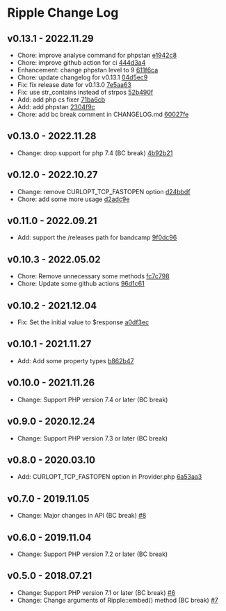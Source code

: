 # Ripple Change Log

## v0.13.1 - 2022.11.29

- Chore: improve analyse command for phpstan [e1942c8](https://github.com/jamband/ripple/commit/e1942c8ae6c0c2df342125b0859162026ec30957)
- Chore: improve github action for ci [444d3a4](https://github.com/jamband/ripple/commit/444d3a4828b36e29cc31bfc20abe8081a18b4add)
- Enhancement: change phpstan level to 9 [611f6ca](https://github.com/jamband/ripple/commit/611f6caed8047b7572f29fb539ea1492c37f3a60)
- Chore: update changelog for v0.13.1 [04d5ec9](https://github.com/jamband/ripple/commit/04d5ec9670f99465e3742f5f96e71001d57581ef)
- Fix: fix release date for v0.13.0 [7e5aa63](https://github.com/jamband/ripple/commit/7e5aa63cceeec9d00cfe7d9f394da2d40fd6c1de)
- Fix: use str_contains instead of strpos [52b490f](https://github.com/jamband/ripple/commit/52b490f9ea58520430fa55dd55d64e9a3a82aa62)
- Add: add php cs fixer [71ba6cb](https://github.com/jamband/ripple/commit/71ba6cb094e0ae97e2a0911708c09322cb91e26d)
- Add: add phpstan [2304f9c](https://github.com/jamband/ripple/commit/2304f9c18b0e0bd9bed422a2bf3c5d5a97033ff8)
- Chore: add bc break comment in CHANGELOG.md [60027fe](https://github.com/jamband/ripple/commit/60027fe4659ce8b5b4b169f9db3502699456b69d)

## v0.13.0 - 2022.11.28

- Change: drop support for php 7.4 (BC break) [4b92b21](https://github.com/jamband/ripple/commit/4b92b212a37932c465ddac8a36edb6c0c57d9ecf)

## v0.12.0 - 2022.10.27

- Change: remove CURLOPT_TCP_FASTOPEN option [d24bbdf](https://github.com/jamband/ripple/commit/d24bbdf2d0f2054110733c8465e49fd2c6c1c53e)
- Chore: add some more usage [d2adc9e](https://github.com/jamband/ripple/commit/d2adc9ee71d276ff3970a10e5f93662c50e14bd3)

## v0.11.0 - 2022.09.21

- Add: support the /releases path for bandcamp [9f0dc96](https://github.com/jamband/ripple/commit/9f0dc960eb3f2a6145a8de707bd1b48eceefe28c)

## v0.10.3 - 2022.05.02

- Chore: Remove unnecessary some methods [fc7c798](https://github.com/jamband/ripple/commit/fc7c798ab6b4efd7e9dcaece9336f11fb0404338)
- Chore: Update some github actions [96d1c61](https://github.com/jamband/ripple/commit/96d1c617ced48f22ccf604ebc38f6db87f7da8b5)

## v0.10.2 - 2021.12.04

- Fix: Set the initial value to $response [a0df3ec](https://github.com/jamband/ripple/commit/a0df3ec73f1b1f1454821cb8153233846e7d8a87)

## v0.10.1 - 2021.11.27

- Add: Add some property types [b862b47](https://github.com/jamband/ripple/commit/b862b476fd3291c74a928e4203bbe59fad2660ec)

## v0.10.0 - 2021.11.26

- Change: Support PHP version 7.4 or later (BC break)

## v0.9.0 - 2020.12.24

- Change: Support PHP version 7.3 or later (BC break)

## v0.8.0 - 2020.03.10

- Add: CURLOPT_TCP_FASTOPEN option in Provider.php [6a53aa3](https://github.com/jamband/ripple/commit/6a53aa3cf4ad3d2a063bf20c95485cefc9b284c8)

## v0.7.0 - 2019.11.05

- Change: Major changes in API (BC break) [#8](https://github.com/jamband/ripple/issues/8)

## v0.6.0 - 2019.11.04

- Change: Support PHP version 7.2 or later (BC break)

## v0.5.0 - 2018.07.21

- Change: Support PHP version 7.1 or later (BC break) [#6](https://github.com/jamband/ripple/issues/6)
- Change: Change arguments of Ripple::embed() method (BC break) [#7](https://github.com/jamband/ripple/issues/7)

